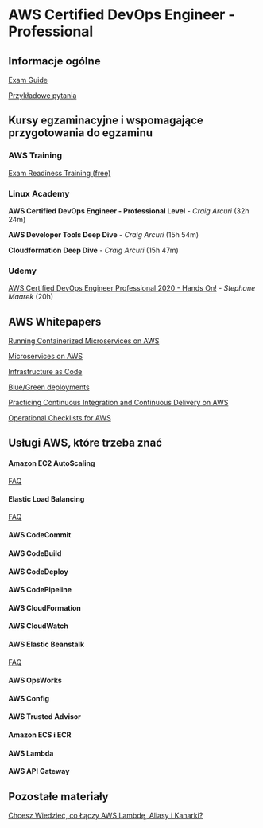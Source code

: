# AWS Certified DevOps Engineer - Professional

## Informacje ogólne

[Exam Guide](https://d1.awsstatic.com/training-and-certification/docs-devops-pro/AWS%20Certified%20DevOps%20Engineer%20Professional_Exam%20Guide_v1.5_FINAL%20(2).pdf)

[Przykładowe pytania](https://d1.awsstatic.com/training-and-certification/docs-devops-pro/AWS%20Certified%20DevOps%20Engineer%20-%20Professional_Sample%20Questions.pdf)


## Kursy egzaminacyjne i wspomagające przygotowania do egzaminu

### AWS Training

[Exam Readiness Training (free)](https://www.aws.training/Details/eLearning?id=34146)

### Linux Academy

**AWS Certified DevOps Engineer - Professional Level** - *Craig Arcuri* (32h 24m)

**AWS Developer Tools Deep Dive** - *Craig Arcuri* (15h 54m)

**Cloudformation Deep Dive** - *Craig Arcuri* (15h 47m)

### Udemy

[AWS Certified DevOps Engineer Professional 2020 - Hands On!](https://www.udemy.com/course/aws-certified-devops-engineer-professional-hands-on/) - *Stephane Maarek* (20h)


## AWS Whitepapers

[Running Containerized
Microservices on AWS](https://d1.awsstatic.com/training-and-certification/docs-devops-pro/running-containerized-microservices-on-aws.pdf)

[Microservices on AWS](https://d1.awsstatic.com/training-and-certification/docs-devops-pro/microservices-on-aws.pdf)

[Infrastructure as Code](https://d1.awsstatic.com/training-and-certification/docs-devops-pro/infrastructure-as-code.pdf)

[Blue/Green deployments](https://linuxacademy.com/cp/guides/download/refsheets/guides/refsheets/aws-blue-green-deployments-1_1566554146.pdf)

[Practicing Continuous Integration and Continuous Delivery on AWS](https://linuxacademy.com/cp/guides/download/refsheets/guides/refsheets/practicing-continuous-integration-continuous-delivery-on-aws_1566554865.pdf)

[Operational Checklists for AWS](https://linuxacademy.com/cp/guides/download/refsheets/guides/refsheets/aws-operational-checklists_1531146262.pdf)


## Usługi AWS, które trzeba znać

#### Amazon EC2 AutoScaling

[FAQ](https://aws.amazon.com/ec2/autoscaling/faqs/)

#### Elastic Load Balancing

[FAQ](https://aws.amazon.com/elasticloadbalancing/faqs/)

#### AWS CodeCommit

#### AWS CodeBuild

#### AWS CodeDeploy

#### AWS CodePipeline

#### AWS CloudFormation

#### AWS CloudWatch

#### AWS Elastic Beanstalk

[FAQ](https://aws.amazon.com/elasticbeanstalk/faqs/)

#### AWS OpsWorks

#### AWS Config

#### AWS Trusted Advisor

#### Amazon ECS i ECR

#### AWS Lambda

#### AWS API Gateway

## Pozostałe materiały

[Chcesz Wiedzieć, co Łączy AWS Lambdę, Aliasy i Kanarki?](https://chmurowisko.pl/co-laczy-aws-lambde-aliasy-i-kanarki/)
